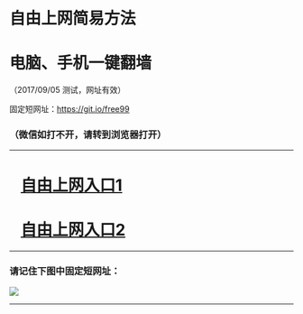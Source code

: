 ﻿# 自由上网简易方法

# 电脑、手机一键翻墙

（2017/09/05 测试，网址有效）

固定短网址：https://git.io/free99

### （微信如打不开，请转到浏览器打开）


***





# &nbsp;&nbsp; <a href="http://ft50105336.fwq-tz1001.xyz/fwqtz01.html?t=090500111341 " target="_blank">自由上网入口1</a>
# &nbsp;&nbsp; <a href="http://ft91691981.fwq-tz1002.xyz/fwqtz02.html?t=090500114669 " target="_blank">自由上网入口2</a>
***

### 请记住下图中固定短网址：

<img src="https://s3-us-west-2.amazonaws.com/fwq-1001/yjfq-20170905okok.png" /> 


***

